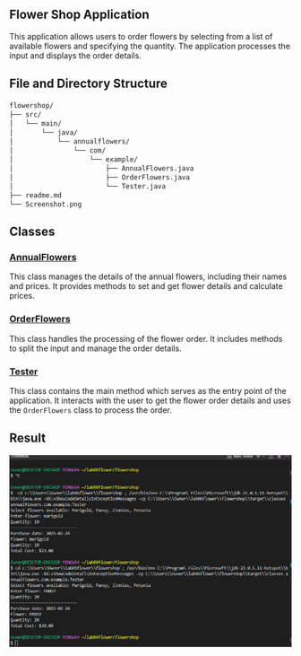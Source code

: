 ## Flower Shop Application

This application allows users to order flowers by selecting from a list of available flowers and specifying the quantity. The application processes the input and displays the order details.

## File and Directory Structure

```
flowershop/
├── src/
│   └── main/
│       └── java/
│           └── annualflowers/
│               └── com/
│                   └── example/
│                       ├── AnnualFlowers.java
│                       ├── OrderFlowers.java
│                       └── Tester.java
├── readme.md
└── Screenshot.png
```

## Classes

### [AnnualFlowers](src/main/java/annualflowers/com/example/AnnualFlowers.java)
This class manages the details of the annual flowers, including their names and prices. It provides methods to set and get flower details and calculate prices.

### [OrderFlowers](src/main/java/annualflowers/com/example/OrderFlowers.java)
This class handles the processing of the flower order. It includes methods to split the input and manage the order details.

### [Tester](src/main/java/annualflowers/com/example/Tester.java)
This class contains the main method which serves as the entry point of the application. It interacts with the user to get the flower order details and uses the `OrderFlowers` class to process the order.

## Result

![result](Screenshot.png)
